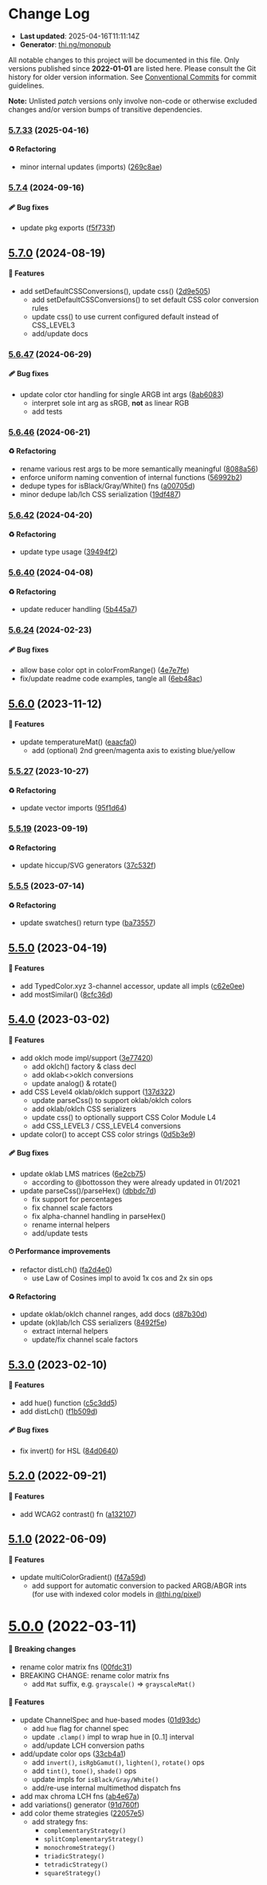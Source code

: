 # Change Log

- **Last updated**: 2025-04-16T11:11:14Z
- **Generator**: [thi.ng/monopub](https://thi.ng/monopub)

All notable changes to this project will be documented in this file.
Only versions published since **2022-01-01** are listed here.
Please consult the Git history for older version information.
See [Conventional Commits](https://conventionalcommits.org/) for commit guidelines.

**Note:** Unlisted _patch_ versions only involve non-code or otherwise excluded changes
and/or version bumps of transitive dependencies.

### [5.7.33](https://github.com/thi-ng/umbrella/tree/@thi.ng/color@5.7.33) (2025-04-16)

#### ♻️ Refactoring

- minor internal updates (imports) ([269c8ae](https://github.com/thi-ng/umbrella/commit/269c8ae))

### [5.7.4](https://github.com/thi-ng/umbrella/tree/@thi.ng/color@5.7.4) (2024-09-16)

#### 🩹 Bug fixes

- update pkg exports ([f5f733f](https://github.com/thi-ng/umbrella/commit/f5f733f))

## [5.7.0](https://github.com/thi-ng/umbrella/tree/@thi.ng/color@5.7.0) (2024-08-19)

#### 🚀 Features

- add setDefaultCSSConversions(), update css() ([2d9e505](https://github.com/thi-ng/umbrella/commit/2d9e505))
  - add setDefaultCSSConversions() to set default CSS color conversion rules
  - update css() to use current configured default instead of CSS_LEVEL3
  - add/update docs

### [5.6.47](https://github.com/thi-ng/umbrella/tree/@thi.ng/color@5.6.47) (2024-06-29)

#### 🩹 Bug fixes

- update color ctor handling for single ARGB int args ([8ab6083](https://github.com/thi-ng/umbrella/commit/8ab6083))
  - interpret sole int arg as sRGB, **not** as linear RGB
  - add tests

### [5.6.46](https://github.com/thi-ng/umbrella/tree/@thi.ng/color@5.6.46) (2024-06-21)

#### ♻️ Refactoring

- rename various rest args to be more semantically meaningful ([8088a56](https://github.com/thi-ng/umbrella/commit/8088a56))
- enforce uniform naming convention of internal functions ([56992b2](https://github.com/thi-ng/umbrella/commit/56992b2))
- dedupe types for isBlack/Gray/White() fns ([a00705d](https://github.com/thi-ng/umbrella/commit/a00705d))
- minor dedupe lab/lch CSS serialization ([19df487](https://github.com/thi-ng/umbrella/commit/19df487))

### [5.6.42](https://github.com/thi-ng/umbrella/tree/@thi.ng/color@5.6.42) (2024-04-20)

#### ♻️ Refactoring

- update type usage ([39494f2](https://github.com/thi-ng/umbrella/commit/39494f2))

### [5.6.40](https://github.com/thi-ng/umbrella/tree/@thi.ng/color@5.6.40) (2024-04-08)

#### ♻️ Refactoring

- update reducer handling ([5b445a7](https://github.com/thi-ng/umbrella/commit/5b445a7))

### [5.6.24](https://github.com/thi-ng/umbrella/tree/@thi.ng/color@5.6.24) (2024-02-23)

#### 🩹 Bug fixes

- allow base color opt in colorFromRange() ([4e7e7fe](https://github.com/thi-ng/umbrella/commit/4e7e7fe))
- fix/update readme code examples, tangle all ([6eb48ac](https://github.com/thi-ng/umbrella/commit/6eb48ac))

## [5.6.0](https://github.com/thi-ng/umbrella/tree/@thi.ng/color@5.6.0) (2023-11-12)

#### 🚀 Features

- update temperatureMat() ([eaacfa0](https://github.com/thi-ng/umbrella/commit/eaacfa0))
  - add (optional) 2nd green/magenta axis to existing blue/yellow

### [5.5.27](https://github.com/thi-ng/umbrella/tree/@thi.ng/color@5.5.27) (2023-10-27)

#### ♻️ Refactoring

- update vector imports ([95f1d64](https://github.com/thi-ng/umbrella/commit/95f1d64))

### [5.5.19](https://github.com/thi-ng/umbrella/tree/@thi.ng/color@5.5.19) (2023-09-19)

#### ♻️ Refactoring

- update hiccup/SVG generators ([37c532f](https://github.com/thi-ng/umbrella/commit/37c532f))

### [5.5.5](https://github.com/thi-ng/umbrella/tree/@thi.ng/color@5.5.5) (2023-07-14)

#### ♻️ Refactoring

- update swatches() return type ([ba73557](https://github.com/thi-ng/umbrella/commit/ba73557))

## [5.5.0](https://github.com/thi-ng/umbrella/tree/@thi.ng/color@5.5.0) (2023-04-19)

#### 🚀 Features

- add TypedColor.xyz 3-channel accessor, update all impls ([c62e0ee](https://github.com/thi-ng/umbrella/commit/c62e0ee))
- add mostSimilar() ([8cfc36d](https://github.com/thi-ng/umbrella/commit/8cfc36d))

## [5.4.0](https://github.com/thi-ng/umbrella/tree/@thi.ng/color@5.4.0) (2023-03-02)

#### 🚀 Features

- add oklch mode impl/support ([3e77420](https://github.com/thi-ng/umbrella/commit/3e77420))
  - add oklch() factory & class decl
  - add oklab<>oklch conversions
  - update analog() & rotate()
- add CSS Level4 oklab/oklch support ([137d322](https://github.com/thi-ng/umbrella/commit/137d322))
  - update parseCss() to support oklab/oklch colors
  - add oklab/oklch CSS serializers
  - update css() to optionally support CSS Color Module L4
  - add CSS_LEVEL3 / CSS_LEVEL4 conversions
- update color() to accept CSS color strings ([0d5b3e9](https://github.com/thi-ng/umbrella/commit/0d5b3e9))

#### 🩹 Bug fixes

- update oklab LMS matrices ([6e2cb75](https://github.com/thi-ng/umbrella/commit/6e2cb75))
  - according to @bottosson they were already updated in 01/2021
- update parseCss()/parseHex() ([dbbdc7d](https://github.com/thi-ng/umbrella/commit/dbbdc7d))
  - fix support for percentages
  - fix channel scale factors
  - fix alpha-channel handling in parseHex()
  - rename internal helpers
  - add/update tests

#### ⏱ Performance improvements

- refactor distLch() ([fa2d4e0](https://github.com/thi-ng/umbrella/commit/fa2d4e0))
  - use Law of Cosines impl to avoid 1x cos and 2x sin ops

#### ♻️ Refactoring

- update oklab/oklch channel ranges, add docs ([d87b30d](https://github.com/thi-ng/umbrella/commit/d87b30d))
- update (ok)lab/lch CSS serializers ([8492f5e](https://github.com/thi-ng/umbrella/commit/8492f5e))
  - extract internal helpers
  - update/fix channel scale factors

## [5.3.0](https://github.com/thi-ng/umbrella/tree/@thi.ng/color@5.3.0) (2023-02-10)

#### 🚀 Features

- add hue() function ([c5c3dd5](https://github.com/thi-ng/umbrella/commit/c5c3dd5))
- add distLch() ([f1b509d](https://github.com/thi-ng/umbrella/commit/f1b509d))

#### 🩹 Bug fixes

- fix invert() for HSL ([84d0640](https://github.com/thi-ng/umbrella/commit/84d0640))

## [5.2.0](https://github.com/thi-ng/umbrella/tree/@thi.ng/color@5.2.0) (2022-09-21)

#### 🚀 Features

- add WCAG2 contrast() fn ([a132107](https://github.com/thi-ng/umbrella/commit/a132107))

## [5.1.0](https://github.com/thi-ng/umbrella/tree/@thi.ng/color@5.1.0) (2022-06-09)

#### 🚀 Features

- update multiColorGradient() ([f47a59d](https://github.com/thi-ng/umbrella/commit/f47a59d))
  - add support for automatic conversion to packed ARGB/ABGR ints
    (for use with indexed color models in [@thi.ng/pixel](https://github.com/thi-ng/umbrella/tree/main/packages/pixel))

# [5.0.0](https://github.com/thi-ng/umbrella/tree/@thi.ng/color@5.0.0) (2022-03-11)

#### 🛑 Breaking changes

- rename color matrix fns ([00fdc31](https://github.com/thi-ng/umbrella/commit/00fdc31))
- BREAKING CHANGE: rename color matrix fns
  - add `Mat` suffix, e.g. `grayscale()` => `grayscaleMat()`

#### 🚀 Features

- update ChannelSpec and hue-based modes ([01d93dc](https://github.com/thi-ng/umbrella/commit/01d93dc))
  - add `hue` flag for channel spec
  - update `.clamp()` impl to wrap hue in [0..1] interval
  - add/update LCH conversion paths
- add/update color ops ([33cb4a1](https://github.com/thi-ng/umbrella/commit/33cb4a1))
  - add `invert()`, `isRgbGamut()`, `lighten()`, `rotate()` ops
  - add `tint()`, `tone()`, `shade()` ops
  - update impls for `isBlack/Gray/White()`
  - add/re-use internal multimethod dispatch fns
- add max chroma LCH fns ([ab4e67a](https://github.com/thi-ng/umbrella/commit/ab4e67a))
- add variations() generator ([91d760f](https://github.com/thi-ng/umbrella/commit/91d760f))
- add color theme strategies ([22057e5](https://github.com/thi-ng/umbrella/commit/22057e5))
  - add strategy fns:
    - `complementaryStrategy()`
    - `splitComplementaryStrategy()`
    - `monochromeStrategy()`
    - `triadicStrategy()`
    - `tetradicStrategy()`
    - `squareStrategy()`
